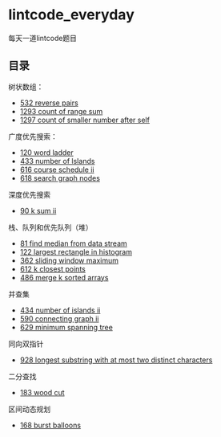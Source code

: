 # lintcode_everyday
每天一道lintcode题目

## 目录

树状数组：
- [532 reverse pairs](2020-08-26/532%20reverse-pairs.md)
- [1293 count of range sum](2020-08-27/1293%20count-of-range-sum.md)
- [1297 count of smaller number after self](2020-08-28/1297%20count%20of%20smaller%20numbers%20after%20self.md)

广度优先搜索：
- [120 word ladder](2020-08-29/120%20word-ladder.md)
- [433 number of lslands](2020-08-30/433%20number%20of%20islands.md)
- [616 course schedule ii](2020-08-31/616%20course%20schedule%20ii.md)
- [618 search graph nodes](2020-09-01/618%20search%20graph%20nodes.md)

深度优先搜索
- [90 k sum ii](2020-09-02/90%20k%20sum%20ii.md)

栈、队列和优先队列（堆）
- [81 find median from data stream](2020-09-03/81%20find%20median%20from%20data%20stream.md)
- [122 largest rectangle in histogram](2020-09-05/122%20largest%20rectangle%20in%20histogram.md)
- [362 sliding window maximum](2020-09-09/362%20sliding%20window%20maximum.md)
- [612 k closest points](2020-09-10/612%20k%20closest%20points.md)
- [486 merge k sorted arrays](2020-09-12/486%20merge%20k%20sorted%20arrays.md)

并查集
- [434 number of islands ii](2020-09-04/434%20number%20of%20islands%20ii.md)
- [590 connecting graph ii](2020-09-06/590%20connecting%20graph%20ii.md)
- [629 minimum spanning tree](2020-09-13/629%20minimum%20spanning%20tree.md)

同向双指针
- [928 longest substring with at most two distinct characters](2020-09-07/928%20longest%20substring%20with%20at%20most%20two%20distinct%20characters.md)

二分查找
- [183 wood cut](2020-09-08/183%20wood%20cut.md)

区间动态规划
- [168 burst balloons](2020-09-11/168%20burst%20balloons.md)